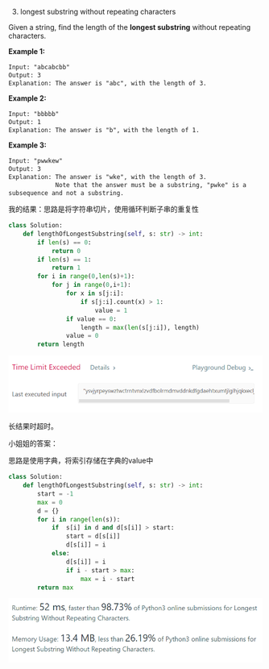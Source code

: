 3. longest substring without repeating characters

Given a string, find the length of the **longest substring** without repeating characters.

**Example 1:**

```
Input: "abcabcbb"
Output: 3 
Explanation: The answer is "abc", with the length of 3. 
```

**Example 2:**

```
Input: "bbbbb"
Output: 1
Explanation: The answer is "b", with the length of 1.
```

**Example 3:**

```
Input: "pwwkew"
Output: 3
Explanation: The answer is "wke", with the length of 3. 
             Note that the answer must be a substring, "pwke" is a subsequence and not a substring.
```

我的结果：思路是将字符串切片，使用循环判断子串的重复性

```python
class Solution:
    def lengthOfLongestSubstring(self, s: str) -> int:
        if len(s) == 0:
            return 0
        if len(s) == 1:
            return 1
        for i in range(0,len(s)+1):
            for j in range(0,i+1):
                for x in s[j:i]:
                    if s[j:i].count(x) > 1:
                        value = 1
                if value == 0:
                    length = max(len(s[j:i]), length)
                value = 0
        return length
```

![1561457106332](assets/1561457106332.png)

长结果时超时。

小姐姐的答案：

思路是使用字典，将索引存储在字典的value中

```python
class Solution:
    def lengthOfLongestSubstring(self, s: str) -> int:
        start = -1
        max = 0 
        d = {}
        for i in range(len(s)):
            if  s[i] in d and d[s[i]] > start:
                start = d[s[i]]
                d[s[i]] = i
            else:
                d[s[i]] = i
                if i - start > max:
                    max = i - start
        return max
```

![1561514502530](assets/1561514502530.png)



